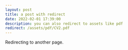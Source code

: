 ```yaml
---
layout: post
title: a post with redirect
date: 2022-02-01 17:39:00
description: you can also redirect to assets like pdf
redirect: /assets/pdf/CV2.pdf
---
```


Redirecting to another page.
